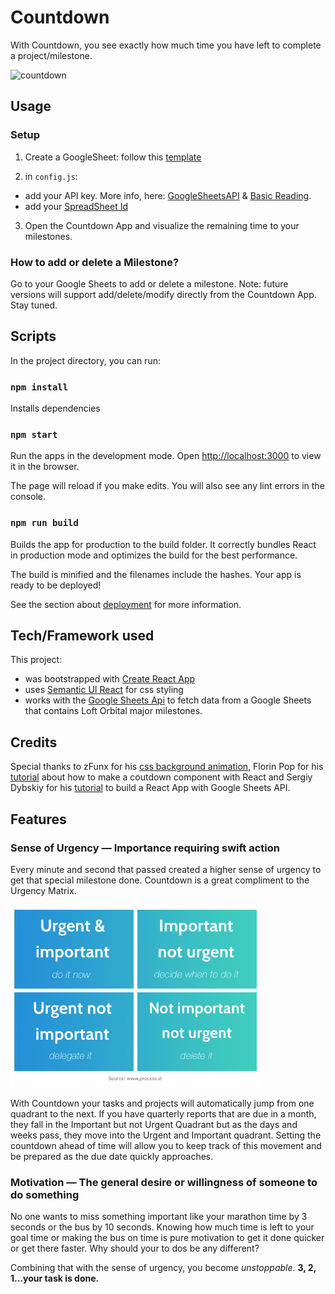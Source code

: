 # Countdown

With Countdown, you see exactly how much time you have left to complete a
project/milestone.

<img src="./src/img/countdown.gif" alt="countdown" width="400"/>

## Usage

### Setup
1. Create a GoogleSheet: follow this [template](https://docs.google.com/spreadsheets/d/1WFVl18zdfmz2OXNNF03f5_X_pQYyZHYd7Qvzo-gqCzc/edit#gid=0)

2. in `config.js`:
- add your API key. More info, here: [GoogleSheetsAPI](https://developers.google.com/sheets/api) & [Basic Reading](https://developers.google.com/sheets/api/samples/reading).
- add your [SpreadSheet Id](https://www.wp-tweaks.com/wp-content/uploads/2018/05/spreadsheet-id-550x327.jpg)

3. Open the Countdown App and visualize the remaining time to your milestones.

### How to add or delete a Milestone?

Go to your Google Sheets to add or delete a milestone.
Note: future versions will support add/delete/modify directly from the Countdown
App. Stay tuned.

## Scripts

In the project directory, you can run:

### `npm install`

Installs dependencies

### `npm start`

Run the apps in the development mode.
Open [http://localhost:3000](http://localhost:3000) to view it in the browser.

The page will reload if you make edits.
You will also see any lint errors in the console.

### `npm run build`

Builds the app for production to the build folder.
It correctly bundles React in production mode and optimizes the build for the
best performance.

The build is minified and the filenames include the hashes.
Your app is ready to be deployed!

See the section about [deployment](https://facebook.github.io/create-react-app/docs/deployment) for more information.

## Tech/Framework used

This project:

- was bootstrapped with [Create React App](https://github.com/facebook/create-react-app)
- uses [Semantic UI React](https://react.semantic-ui.com/usage) for css styling
- works with the [Google Sheets Api](https://developers.google.com/sheets/api) to fetch data from a Google Sheets that contains Loft Orbital major milestones.

## Credits

Special thanks to zFunx for his [css background animation](https://www.youtube.com/watch?v=4UvWpjSRrm0), Florin Pop for his [tutorial](https://www.florin-pop.com/blog/2019/05/countdown-built-with-react/) about how to make a coutdown component with React and Sergiy Dybskiy for his [tutorial](https://blog.416serg.me/building-an-app-using-google-sheets-api-react-d69681d22ce1) to build a React App with Google Sheets API.

## Features

### Sense of Urgency — Importance requiring swift action

Every minute and second that passed created a higher sense of urgency to get
that special milestone done. Countdown is a great compliment to the Urgency
Matrix.

<img src="./src/img/urgency-matrix.png" alt="urgency-matrix" width="400"/>

With Countdown your tasks and projects will automatically jump from one quadrant
to the next. If you have quarterly reports that are due in a month, they fall in
the Important but not Urgent Quadrant but as the days and weeks pass, they move
into the Urgent and Important quadrant.
Setting the countdown ahead of time will allow you to keep track of this
movement and be prepared as the due date quickly approaches.

### Motivation — The general desire or willingness of someone to do something

No one wants to miss something important like your marathon time by 3 seconds or
the bus by 10 seconds. Knowing how much time is left to your goal time or making
the bus on time is pure motivation to get it done quicker or get there faster.
Why should your to dos be any different?

Combining that with the sense of urgency, you become _unstoppable_.
**3, 2, 1…your task is done.**
